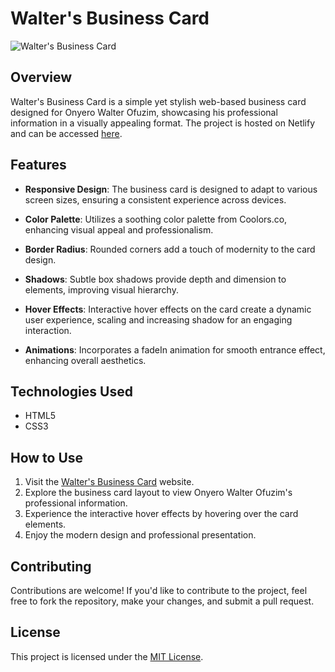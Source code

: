 # Walter's Business Card

![Walter's Business Card](https://walterbusinesscard.netlify.app/)

## Overview

Walter's Business Card is a simple yet stylish web-based business card designed for Onyero Walter Ofuzim, showcasing his professional information in a visually appealing format. The project is hosted on Netlify and can be accessed [here](https://walterbusinesscard.netlify.app/).

## Features

- **Responsive Design**: The business card is designed to adapt to various screen sizes, ensuring a consistent experience across devices.
  
- **Color Palette**: Utilizes a soothing color palette from Coolors.co, enhancing visual appeal and professionalism.

- **Border Radius**: Rounded corners add a touch of modernity to the card design.

- **Shadows**: Subtle box shadows provide depth and dimension to elements, improving visual hierarchy.

- **Hover Effects**: Interactive hover effects on the card create a dynamic user experience, scaling and increasing shadow for an engaging interaction.

- **Animations**: Incorporates a fadeIn animation for smooth entrance effect, enhancing overall aesthetics.

## Technologies Used

- HTML5
- CSS3

## How to Use

1. Visit the [Walter's Business Card](https://walterbusinesscard.netlify.app/) website.
2. Explore the business card layout to view Onyero Walter Ofuzim's professional information.
3. Experience the interactive hover effects by hovering over the card elements.
4. Enjoy the modern design and professional presentation.

## Contributing

Contributions are welcome! If you'd like to contribute to the project, feel free to fork the repository, make your changes, and submit a pull request.

## License

This project is licensed under the [MIT License](LICENSE).
